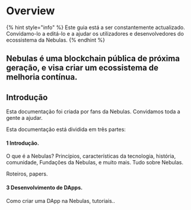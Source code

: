 # Overview

{% hint style="info" %}
Este guia está a ser constantemente actualizado. Convidamo-lo a editá-lo e a ajudar os utilizadores e desenvolvedores do ecossistema da Nebulas.
{% endhint %}

## **Nebulas** é uma blockchain pública de próxima geração, e visa criar um ecossistema de melhoria contínua. 

## Introdução

Esta documentação foi criada por fans da Nebulas. Convidamos toda a gente a ajudar.

Esta documentação está dividida em três partes:

#### 1 Introdução.

O que é a Nebulas? Princípios, características da tecnologia, história, comunidade, Fundações da Nebulas, e muito mais. Tudo sobre Nebulas.


Roteiros, papers.

#### 3 Desenvolvimento de DApps.

Como criar uma DApp na Nebulas, tutoriais..



